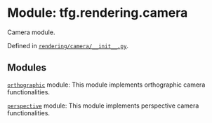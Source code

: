 <div itemscope itemtype="http://developers.google.com/ReferenceObject">
<meta itemprop="name" content="tfg.rendering.camera" />
<meta itemprop="path" content="Stable" />
</div>

# Module: tfg.rendering.camera

Camera module.



Defined in [`rendering/camera/__init__.py`](https://cs.corp.google.com/#piper///depot/google3/third_party/py/tensorflow_graphics/rendering/camera/__init__.py).

<!-- Placeholder for "Used in" -->


## Modules

[`orthographic`](../../tfg/rendering/camera/orthographic.md) module: This module implements orthographic camera functionalities.

[`perspective`](../../tfg/rendering/camera/perspective.md) module: This module implements perspective camera functionalities.

